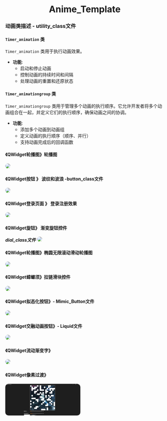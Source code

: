 <div align="center">
  <h1>Anime_Template</h1>
</div>


### 动画类描述 - utility_class文件

#### `Timer_animation` 类
`Timer_animation` 类用于执行动画效果。

- **功能**:
  - 启动和停止动画
  - 控制动画的持续时间和间隔
  - 处理动画的重置和还原状态

#### `Timer_animationgroup` 类
`Timer_animationgroup` 类用于管理多个动画的执行顺序。它允许开发者将多个动画组合在一起，并定义它们的执行顺序，确保动画之间的协调。

- **功能**:
  - 添加多个动画到动画组
  - 定义动画的执行顺序（顺序、并行）
  - 支持动画完成后的回调函数


#### 《QWidget轮播图》轮播图
<img src="res/carousel_card.png" style="border-radius: 10px; height: 100px">

#### 《QWidget按钮 》 波纹和波浪 -button_class文件
<img src="res/2_btn.png" style="border-radius: 10px; height: 100px">

#### 《QWidget登录页面 》 登录注册效果
<img src="res/Responsive_form.png" style="border-radius: 10px; height: 100px">

#### 《QWidget旋钮》 渐变旋钮控件 
***dial_class文件***
<img src="res/gradient_knob.png" style="border-radius: 10px; height: 100px">

#### 《QWidget轮播图》椭圆无限滚动滑动轮播图
<img src="res/Adaptive_Carousel.png" style="border-radius: 10px; height: 100px">

#### 《QWidget蟑螂须》拉链滑块控件
<img src="res/蟑螂.png" style="border-radius: 10px; height: 100px">

#### 《QWidget拟态化按钮》- Mimic_Button文件
<img src="res/拟态化按钮.png" style="border-radius: 10px; height: 100px">

#### 《QWidget交融动画按钮》- Liquid文件
<img src="res/液态.png" style="border-radius: 10px; height: 100px">

#### 《QWidget流动渐变字》
<img src="res/Flowing_Gradient_Font.png" style="border-radius: 10px; height: 100px">

#### 《QWidget像素过渡》
<img src="res/PixelTransition.png" style="border-radius: 10px; height: 100px">
